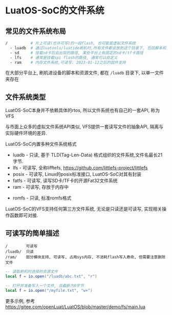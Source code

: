 # LuatOS-SoC的文件系统

## 常见的文件系统布局

```bash
/          # 片上可读(也许可写)的一段flash, 也可能是虚拟文件系统
  - luadb  # 通过luatools/luatide刷机时,所有文件都会放到这个目录下, 包括脚本和资源文件
  - sd     # 挂载sd卡后会出现的路径, 某些平台上有固定的sd卡/tf卡路径
  - lfs    # 通常是挂载spi flash的路径, 通常可以自定义
  - ram    # 内存文件系统,可读写. 2023-01-12之后的固件支持
```

在大部分平台上, 刷机进设备的脚本和资源文件, 都在 `/luadb` 目录下, 以单一文件夹存在

## 文件系统类型

LuatOS-SoC本身并不依赖具体的rtos, 所以文件系统也有自己的一套API, 称为VFS

与市面上众多的虚拟文件系统API类似, VFS提供一套读写文件的抽象API, 隔离与实际硬件环境的差异.

LuatOS-SoC内置多种文件系统格式

* luadb - 只读, 基于 TLD(Tag-Len-Data) 格式组织的文件系统,文件名最长21字节.
* lfs   - 可读写, 全称lifftefs, https://github.com/littlefs-project/littlefs
* posix - 可读写, Linux的posix标准接口, LuatOS-SoC对其有封装
* fatfs - 可读写, 读写SD卡/TF卡的开源Fat32文件系统
* ram   - 可读写, 存放于内存中
- romfs - 只读, 标准romfs格式

LuatOS-SoC的VFS支持任何第三方文件系统, 无论是只读还是可读写, 实现相关操作函数即可对接.

## 可读写的简单描述

```
/        可读写
/luadb/  只读
/ram/    部分模块支持, 可读写, 占用sys内存, 不消耗flash写入寿命, 但需要注意删除文件
```

```lua
-- 读取刷机时选择的资源文件
local f = io.open("/luadb/abc.txt", "r")

-- 打开并准备写入一个文件, 且截断为0字节
local f = io.open("/myfile.txt", "w+")
```

更多示例, 参考  https://gitee.com/openLuat/LuatOS/blob/master/demo/fs/main.lua
